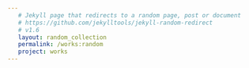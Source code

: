 ```yaml
---
   # Jekyll page that redirects to a random page, post or document
   # https://github.com/jekylltools/jekyll-random-redirect
   # v1.6
   layout: random_collection
   permalink: /works:random
   project: works
---
```

